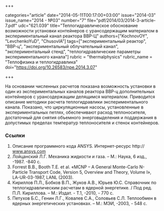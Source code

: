 +++

categories="article"
date="2014-05-11T00:17:00+03:00"
issue="2014-03"
issue_name="2014 - №03"
number="7"
file="pdf/2014/03/2014-3-article-7.pdf"
udc="621.039"
title="Теплогидравлическое обоснование возможности установки контейнеров с урансодержащим материалом в экспериментальный канал реактора ВВР-Ц"
authors=["KochnovOY", "LevchenkoYuD", "ChusovIA"]
tags=["экспериментальный реактор", "ВВР-ц", "экспериментальный облучательный канал", "экспериментальный стенд", "теплогидравлические параметры экспериментального канала"]
rubric = "thermalphysics"
rubric_name = "Теплофизика и теплогидравлика"
doi="https://doi.org/10.26583/npe.2014.3.07"

+++

На основании численных расчетов показана возможность установки в один из экспериментальных каналов реактора ВВР-ц дополнительных контейнеров с урансодержащим делящимся материалом. Приводится описание методики расчета теплогидравлики экспериментального канала. Показано, что циркуляционные насосы, установленные в экспериментальных петлях, обеспечивают расход теплоносителя, достаточный для снятия объемного энерговыделения и поддержания в допустимых пределах температур теплоносителя и стенок контейнеров.

### Ссылки

1. Описание программного кода ANSYS. Интернет-ресурс http:// www.ansys.com
2. Лойцанский Л.Г. Механика жидкости и газа. – М.: Наука, 6 изд., -1987. -840 с.
3. Forrest B.B., Booth T.E. et al. «MCNP – A General Monte-Carlo N-Particle Transport Code, Version 5, Overview and Theory, Volume I», LA-UR-03-1987, LANL (2003).
4. Кириллов П.Л., Бобков В.П., Жуков А.В., Юрьев Ю.С. Справочник по теплогидравлическим расчетам в ядерной энергетике. / Под ред. П.Л. Кириллова. – М.: Издат. - Т.1, -2010, - 770 с.
5. Петухов Б.С., Генин Л.Г., Ковалев С.А., Соловьев С.Л. Теплообмен в ядерных энергетических установках. – М.: МЭИ, -2003, - 548 с.